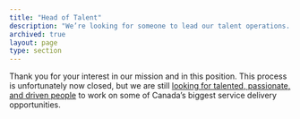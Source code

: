 ```yaml
---
title: "Head of Talent"
description: "We’re looking for someone to lead our talent operations. In this role, you’ll set a clear, compelling vision for how to attract, develop, and retain top talent. You’ll lead our talent acquisition function with a specific focus on developing and driving sourcing and recruitment efforts."
archived: true
layout: page
type: section
---
```

Thank you for your interest in our mission and in this position. This process is unfortunately now closed, but we are still [looking for talented, passionate, and driven people](https://digital.canada.ca/work-with-us/l) to work on some of Canada’s biggest service delivery opportunities.
